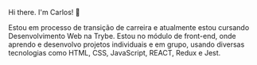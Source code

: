 Hi there. I'm Carlos! 👋

Estou em processo de transição de carreira e atualmente estou cursando Desenvolvimento Web na Trybe. Estou no módulo de front-end, onde aprendo e desenvolvo projetos individuais e em grupo, usando diversas tecnologias como HTML, CSS, JavaScript, REACT, Redux e Jest.

<!--
**carlosleal89/carlosleal89** is a ✨ _special_ ✨ repository because its `README.md` (this file) appears on your GitHub profile.

Here are some ideas to get you started:

- 🔭 I’m currently working on ...
- 🌱 I’m currently learning ...
- 👯 I’m looking to collaborate on ...
- 🤔 I’m looking for help with ...
- 💬 Ask me about ...
- 📫 How to reach me: ...
- 😄 Pronouns: ...
- ⚡ Fun fact: ...
-->

